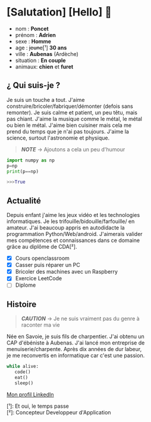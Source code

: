 <div style="text-align:left;margin-left:25%">

# [Salutation]  [Hello] 👋

- nom : **Poncet**
- prénom : **Adrien**
- sexe : **Homme**
- age : ~~jeune~~[¹] **30 ans**
- ville : **Aubenas** (Ardèche)
- situation : **En couple**
- animaux: **chien** et **furet**




## ¿ Qui suis-je ?
 Je suis un touche a tout. J'aime construire/bricoler/fabriquer/démonter (defois sans remonter). Je suis calme et patient, un peu têtu, mais pas chiant. J'aime la musique comme le métal, le métal ou bien le métal. J'aime bien cuisiner mais cela me prend du temps que je n'ai pas toujours. J'aime la science, surtout l'astronomie et physique.

 > ***NOTE*** -> Ajoutons a cela un peu d'humour

```python
import numpy as np
p=np
print(p==np)

>>>True
```

## Actualité

Depuis enfant j'aime les jeux vidéo et les technologies informatiques. Je les trifouille/bidouille/farfouille/ en amateur. J'ai beaucoup appris en autodidacte la programmation Python/Web/android. J'aimerais valider mes compétences et connaissances dans ce domaine grâce au diplôme de CDA[²].


- [x] Cours openclassroom
- [x] Casser puis réparer un PC
- [x] Bricoler des machines avec un Raspberry
- [x] Exercice LeetCode
- [ ] Diplome

## Histoire

> ***CAUTION*** -> Je ne suis vraiment pas du genre à raconter ma vie

Née en Savoie, je suis fils de charpentier. J'ai obtenu un CAP d'ébéniste à Aubenas. J'ai lancé mon entreprise de menuiserie/charpente. Après dix années de dur labeur, je me reconvertis en informatique car c'est une passion.



 ```python
 while alive:
    code()
    eat()
    sleep()
 ```



[Mon profil LinkedIn](https://www.linkedin.com/in/adrien-poncet-636660344)


[¹]: Et oui, le temps passe\
[²]: Concepteur Developpeur d'Application

</div>

